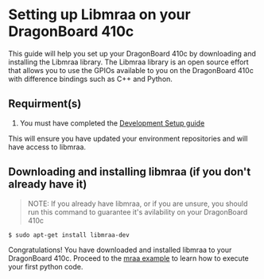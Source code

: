 # Setting up Libmraa on your DragonBoard 410c

This guide will help you set up your DragonBoard 410c by downloading and installing the Libmraa library. The Libmraa library is an open source effort that allows you to use the GPIOs available to you on the DragonBoard 410c with difference bindings such as C++ and Python.

## Requirment(s)

1. You must have completed the [Development Setup guide](dev-env-setup.md)

This will ensure you have updated your environment repositories and will have access to libmraa.

## Downloading and installing libmraa (if you don't already have it)

> NOTE: If you already have libmraa, or if you are unsure, you should run this command to guarantee it's avilability on your DragonBoard 410c

`$ sudo apt-get install libmraa-dev`

Congratulations! You have downloaded and installed libmraa to your DragonBoard 410c. Proceed to the [mraa example](mraa-python-example1.md) to learn how to execute your first python code.
